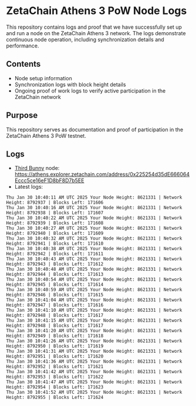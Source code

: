# ZetaChain Athens 3 PoW Node Logs
This repository contains logs and proof that we have successfully set up and run a node on the ZetaChain Athens 3 network. The logs demonstrate continuous node operation, including synchronization details and performance.

## Contents
- Node setup information
- Synchronization logs with block height details
- Ongoing proof of work logs to verify active participation in the ZetaChain network

## Purpose
This repository serves as documentation and proof of participation in the ZetaChain Athens 3 PoW testnet.

## Logs

- [Third Bunny](https://thirdbunny.xyz/) node: https://athens.explorer.zetachain.com/address/0x225254d35dE666064Eccc5ce16eF1D8bF8D7b5EE
- Latest logs:
```
Thu Jan 30 10:40:11 AM UTC 2025 Your Node Height: 8621331 | Network Height: 8792937 | Blocks Left: 171606
Thu Jan 30 10:40:16 AM UTC 2025 Your Node Height: 8621331 | Network Height: 8792938 | Blocks Left: 171607
Thu Jan 30 10:40:22 AM UTC 2025 Your Node Height: 8621331 | Network Height: 8792939 | Blocks Left: 171608
Thu Jan 30 10:40:27 AM UTC 2025 Your Node Height: 8621331 | Network Height: 8792940 | Blocks Left: 171609
Thu Jan 30 10:40:32 AM UTC 2025 Your Node Height: 8621331 | Network Height: 8792941 | Blocks Left: 171610
Thu Jan 30 10:40:38 AM UTC 2025 Your Node Height: 8621331 | Network Height: 8792942 | Blocks Left: 171611
Thu Jan 30 10:40:43 AM UTC 2025 Your Node Height: 8621331 | Network Height: 8792943 | Blocks Left: 171612
Thu Jan 30 10:40:48 AM UTC 2025 Your Node Height: 8621331 | Network Height: 8792944 | Blocks Left: 171613
Thu Jan 30 10:40:54 AM UTC 2025 Your Node Height: 8621331 | Network Height: 8792945 | Blocks Left: 171614
Thu Jan 30 10:40:59 AM UTC 2025 Your Node Height: 8621331 | Network Height: 8792946 | Blocks Left: 171615
Thu Jan 30 10:41:04 AM UTC 2025 Your Node Height: 8621331 | Network Height: 8792947 | Blocks Left: 171616
Thu Jan 30 10:41:10 AM UTC 2025 Your Node Height: 8621331 | Network Height: 8792948 | Blocks Left: 171617
Thu Jan 30 10:41:15 AM UTC 2025 Your Node Height: 8621331 | Network Height: 8792948 | Blocks Left: 171617
Thu Jan 30 10:41:20 AM UTC 2025 Your Node Height: 8621331 | Network Height: 8792949 | Blocks Left: 171618
Thu Jan 30 10:41:26 AM UTC 2025 Your Node Height: 8621331 | Network Height: 8792950 | Blocks Left: 171619
Thu Jan 30 10:41:31 AM UTC 2025 Your Node Height: 8621331 | Network Height: 8792951 | Blocks Left: 171620
Thu Jan 30 10:41:36 AM UTC 2025 Your Node Height: 8621331 | Network Height: 8792952 | Blocks Left: 171621
Thu Jan 30 10:41:42 AM UTC 2025 Your Node Height: 8621331 | Network Height: 8792953 | Blocks Left: 171622
Thu Jan 30 10:41:47 AM UTC 2025 Your Node Height: 8621331 | Network Height: 8792954 | Blocks Left: 171623
Thu Jan 30 10:41:52 AM UTC 2025 Your Node Height: 8621331 | Network Height: 8792955 | Blocks Left: 171624
```
